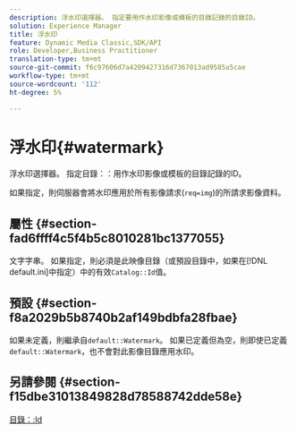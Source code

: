 ```yaml
---
description: 浮水印選擇器。 指定要用作水印影像或模板的目錄記錄的目錄ID。
solution: Experience Manager
title: 浮水印
feature: Dynamic Media Classic,SDK/API
role: Developer,Business Practitioner
translation-type: tm+mt
source-git-commit: f6c97606d7a4209427316d7367013ad9585a5cae
workflow-type: tm+mt
source-wordcount: '112'
ht-degree: 5%

---
```



# 浮水印{#watermark}

浮水印選擇器。 指定目錄：：用作水印影像或模板的目錄記錄的ID。

如果指定，則伺服器會將水印應用於所有影像請求(`req=img`)的所請求影像資料。

## 屬性 {#section-fad6ffff4c5f4b5c8010281bc1377055}

文字字串。 如果指定，則必須是此映像目錄（或預設目錄中，如果在[!DNL default.ini]中指定）中的有效`Catalog::Id`值。

## 預設 {#section-f8a2029b5b8740b2af149bdbfa28fbae}

如果未定義，則繼承自`default::Watermark`。 如果已定義但為空，則即使已定義`default::Watermark`，也不會對此影像目錄應用水印。

## 另請參閱 {#section-f15dbe31013849828d78588742dde58e}

[目錄：:Id](/help/aem-is-ir-api/is-api/image-catalog/image-serving-api-ref/c-image-catalog-reference/c-image-svg-data-reference/c-image-data-reference/r-id-cat.md)
